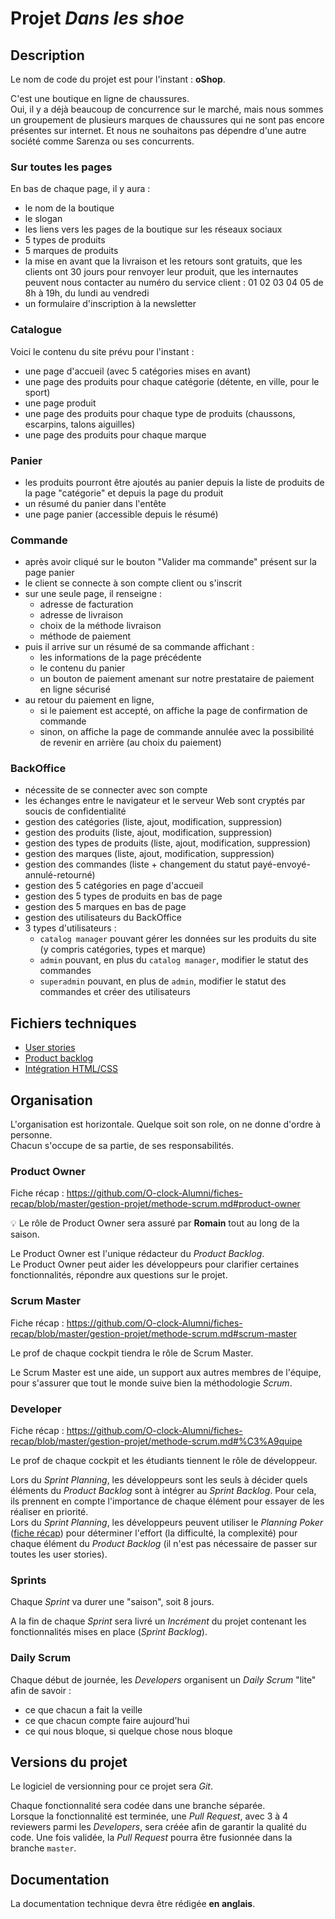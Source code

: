 # Projet _Dans les shoe_

## Description

Le nom de code du projet est pour l'instant : **oShop**.

C'est une boutique en ligne de chaussures.  
Oui, il y a déjà beaucoup de concurrence sur le marché, mais nous sommes un groupement de plusieurs marques de chaussures qui ne sont pas encore présentes sur internet.  Et nous ne souhaitons pas dépendre d'une autre société comme Sarenza ou ses concurrents.

### Sur toutes les pages

En bas de chaque page, il y aura :

- le nom de la boutique
- le slogan
- les liens vers les pages de la boutique sur les réseaux sociaux
- 5 types de produits
- 5 marques de produits
- la mise en avant que la livraison et les retours sont gratuits, que les clients ont 30 jours pour renvoyer leur produit, que les internautes peuvent nous contacter au numéro du service client : 01 02 03 04 05 de 8h à 19h, du lundi au vendredi
- un formulaire d'inscription à la newsletter

### Catalogue

Voici le contenu du site prévu pour l'instant :

- une page d'accueil (avec 5 catégories mises en avant)
- une page des produits pour chaque catégorie (détente, en ville, pour le sport)
- une page produit
- une page des produits pour chaque type de produits (chaussons, escarpins, talons aiguilles)
- une page des produits pour chaque marque

### Panier

- les produits pourront être ajoutés au panier depuis la liste de produits de la page "catégorie" et depuis la page du produit
- un résumé du panier dans l'entête
- une page panier (accessible depuis le résumé)

### Commande

- après avoir cliqué sur le bouton "Valider ma commande" présent sur la page panier
- le client se connecte à son compte client ou s'inscrit
- sur une seule page, il renseigne :
  - adresse de facturation
  - adresse de livraison
  - choix de la méthode livraison
  - méthode de paiement
- puis il arrive sur un résumé de sa commande affichant :
  - les informations de la page précédente
  - le contenu du panier
  - un bouton de paiement amenant sur notre prestataire de paiement en ligne sécurisé
- au retour du paiement en ligne,
  - si le paiement est accepté, on affiche la page de confirmation de commande
  - sinon, on affiche la page de commande annulée avec la possibilité de revenir en arrière (au choix du paiement)

### BackOffice

- nécessite de se connecter avec son compte
- les échanges entre le navigateur et le serveur Web sont cryptés par soucis de confidentialité
- gestion des catégories (liste, ajout, modification, suppression)
- gestion des produits (liste, ajout, modification, suppression)
- gestion des types de produits (liste, ajout, modification, suppression)
- gestion des marques (liste, ajout, modification, suppression)
- gestion des commandes (liste + changement du statut payé-envoyé-annulé-retourné)
- gestion des 5 catégories en page d'accueil
- gestion des 5 types de produits en bas de page
- gestion des 5 marques en bas de page
- gestion des utilisateurs du BackOffice
- 3 types d'utilisateurs :
  - `catalog manager` pouvant gérer les données sur les produits du site (y compris catégories, types et marque)
  - `admin` pouvant, en plus du `catalog manager`, modifier le statut des commandes
  - `superadmin` pouvant, en plus de `admin`, modifier le statut des commandes et créer des utilisateurs

## Fichiers techniques

- [User stories](docs/user_stories.md)
- [Product backlog](docs/product_backlog.md)
- [Intégration HTML/CSS](docs/html-css/)

## Organisation

L'organisation est horizontale. Quelque soit son role, on ne donne d'ordre à personne.  
Chacun s'occupe de sa partie, de ses responsabilités.

### Product Owner

Fiche récap : https://github.com/O-clock-Alumni/fiches-recap/blob/master/gestion-projet/methode-scrum.md#product-owner

:bulb: Le rôle de Product Owner sera assuré par **Romain** tout au long de la saison.

Le Product Owner est l'unique rédacteur du _Product Backlog_.  
Le Product Owner peut aider les développeurs pour clarifier certaines fonctionnalités, répondre aux questions sur le projet.

### Scrum Master

Fiche récap : https://github.com/O-clock-Alumni/fiches-recap/blob/master/gestion-projet/methode-scrum.md#scrum-master

Le prof de chaque cockpit tiendra le rôle de Scrum Master.

Le Scrum Master est une aide, un support aux autres membres de l'équipe, pour s'assurer que tout le monde suive bien la méthodologie _Scrum_.

### Developer

Fiche récap : https://github.com/O-clock-Alumni/fiches-recap/blob/master/gestion-projet/methode-scrum.md#%C3%A9quipe

Le prof de chaque cockpit et les étudiants tiennent le rôle de développeur.

Lors du _Sprint Planning_, les développeurs sont les seuls à décider quels éléments du _Product Backlog_ sont à intégrer au _Sprint Backlog_. Pour cela, ils prennent en compte l'importance de chaque élément pour essayer de les réaliser en priorité.  
Lors du _Sprint Planning_, les développeurs peuvent utiliser le _Planning Poker_ ([fiche récap](https://github.com/O-clock-Alumni/fiches-recap/blob/master/gestion-projet/methode-scrum.md#planning-poker)) pour déterminer l'effort (la difficulté, la complexité) pour chaque élément du _Product Backlog_ (il n'est pas nécessaire de passer sur toutes les user stories).

### Sprints

Chaque _Sprint_ va durer une "saison", soit 8 jours.

A la fin de chaque _Sprint_ sera livré un _Incrément_ du projet contenant les fonctionnalités mises en place (_Sprint Backlog_).

### Daily Scrum

Chaque début de journée, les _Developers_ organisent un _Daily Scrum_ "lite" afin de savoir :

- ce que chacun a fait la veille
- ce que chacun compte faire aujourd'hui
- ce qui nous bloque, si quelque chose nous bloque

## Versions du projet

Le logiciel de versionning pour ce projet sera _Git_.

Chaque fonctionnalité sera codée dans une branche séparée.  
Lorsque la fonctionnalité est terminée, une _Pull Request_, avec 3 à 4 reviewers parmi les _Developers_, sera créée afin de garantir la qualité du code. Une fois validée, la _Pull Request_ pourra être fusionnée dans la branche `master`.

## Documentation

La documentation technique devra être rédigée **en anglais**.